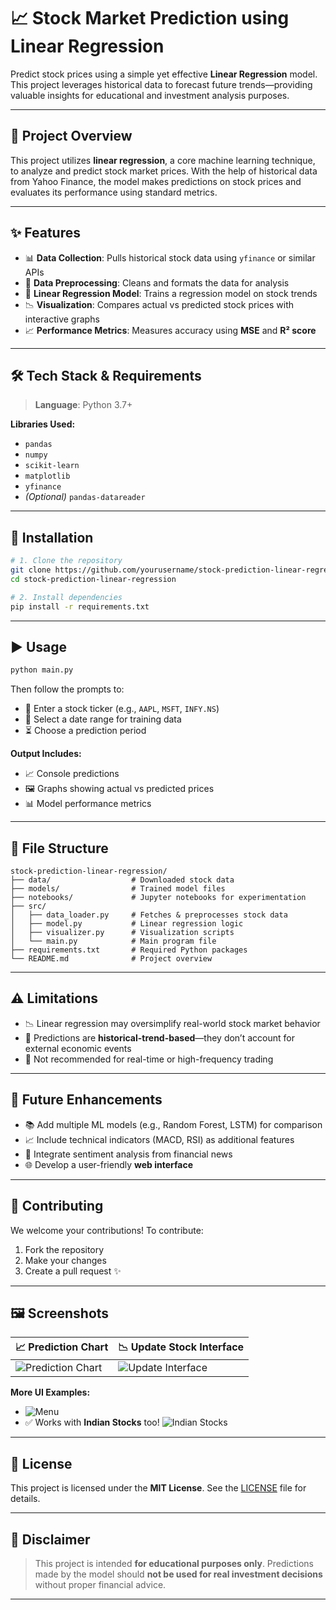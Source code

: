 # 📈 Stock Market Prediction using Linear Regression

Predict stock prices using a simple yet effective **Linear Regression** model. This project leverages historical data to forecast future trends—providing valuable insights for educational and investment analysis purposes.

---

## 🚀 Project Overview

This project utilizes **linear regression**, a core machine learning technique, to analyze and predict stock market prices. With the help of historical data from Yahoo Finance, the model makes predictions on stock prices and evaluates its performance using standard metrics.

---

## ✨ Features

* 📊 **Data Collection**: Pulls historical stock data using `yfinance` or similar APIs
* 🧹 **Data Preprocessing**: Cleans and formats the data for analysis
* 🤖 **Linear Regression Model**: Trains a regression model on stock trends
* 📉 **Visualization**: Compares actual vs predicted stock prices with interactive graphs
* 📈 **Performance Metrics**: Measures accuracy using **MSE** and **R² score**

---

## 🛠️ Tech Stack & Requirements

> **Language**: Python 3.7+

**Libraries Used:**

* `pandas`
* `numpy`
* `scikit-learn`
* `matplotlib`
* `yfinance`
* *(Optional)* `pandas-datareader`

---

## 🔧 Installation

```bash
# 1. Clone the repository
git clone https://github.com/yourusername/stock-prediction-linear-regression.git
cd stock-prediction-linear-regression

# 2. Install dependencies
pip install -r requirements.txt
```

---

## ▶️ Usage

```bash
python main.py
```

Then follow the prompts to:

* 🔎 Enter a stock ticker (e.g., `AAPL`, `MSFT`, `INFY.NS`)
* 📅 Select a date range for training data
* ⏳ Choose a prediction period

**Output Includes:**

* 📈 Console predictions
* 🖼️ Graphs showing actual vs predicted prices
* 📊 Model performance metrics

---

## 📁 File Structure

```
stock-prediction-linear-regression/
├── data/                  # Downloaded stock data
├── models/                # Trained model files
├── notebooks/             # Jupyter notebooks for experimentation
├── src/
│   ├── data_loader.py     # Fetches & preprocesses stock data
│   ├── model.py           # Linear regression logic
│   ├── visualizer.py      # Visualization scripts
│   └── main.py            # Main program file
├── requirements.txt       # Required Python packages
└── README.md              # Project overview
```

---

## ⚠️ Limitations

* 📉 Linear regression may oversimplify real-world stock market behavior
* 📆 Predictions are **historical-trend-based**—they don’t account for external economic events
* 🚫 Not recommended for real-time or high-frequency trading

---

## 🌱 Future Enhancements

* 📚 Add multiple ML models (e.g., Random Forest, LSTM) for comparison
* 📈 Include technical indicators (MACD, RSI) as additional features
* 📰 Integrate sentiment analysis from financial news
* 🌐 Develop a user-friendly **web interface**

---

## 🤝 Contributing

We welcome your contributions!
To contribute:

1. Fork the repository
2. Make your changes
3. Create a pull request ✨

---

## 🖼️ Screenshots

| 📈 Prediction Chart                                                                                  | 📉 Update Stock Interface                                                                            |
| ---------------------------------------------------------------------------------------------------- | ---------------------------------------------------------------------------------------------------- |
| ![Prediction Chart](https://github.com/user-attachments/assets/de3e80ed-07ca-4fcb-bc9d-560cb3d51097) | ![Update Interface](https://github.com/user-attachments/assets/93f4a291-d61c-450d-9bd9-03eec06a44f2) |

**More UI Examples:**

* ![Menu](https://github.com/user-attachments/assets/3ccdc55c-8fc5-4375-b9dc-49fc47ee7e05)
* ✅ Works with **Indian Stocks** too!
  ![Indian Stocks](https://github.com/user-attachments/assets/7ae6d25a-c577-414a-b759-15bd568ab3f1)

---

## 🧾 License

This project is licensed under the **MIT License**.
See the [LICENSE](./LICENSE) file for details.

---

## 📌 Disclaimer

> This project is intended **for educational purposes only**.
> Predictions made by the model should **not be used for real investment decisions** without proper financial advice.

---
